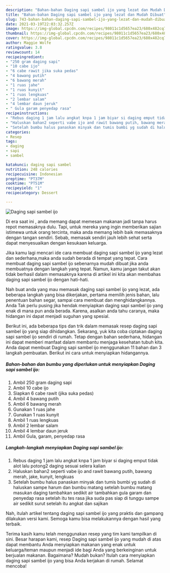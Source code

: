 ```yaml
---
description: "Bahan-bahan Daging sapi sambel ijo yang lezat dan Mudah Dibuat"
title: "Bahan-bahan Daging sapi sambel ijo yang lezat dan Mudah Dibuat"
slug: 743-bahan-bahan-daging-sapi-sambel-ijo-yang-lezat-dan-mudah-dibuat
date: 2021-03-19T22:03:32.257Z
image: https://img-global.cpcdn.com/recipes/98011c1d5657ea23/680x482cq70/daging-sapi-sambel-ijo-foto-resep-utama.jpg
thumbnail: https://img-global.cpcdn.com/recipes/98011c1d5657ea23/680x482cq70/daging-sapi-sambel-ijo-foto-resep-utama.jpg
cover: https://img-global.cpcdn.com/recipes/98011c1d5657ea23/680x482cq70/daging-sapi-sambel-ijo-foto-resep-utama.jpg
author: Maggie Wolfe
ratingvalue: 3.8
reviewcount: 14
recipeingredient:
- "250 gram daging sapi"
- "10 cabe ijo"
- "6 cabe rawit jika suka pedas"
- "4 bawang putih"
- "6 bawang merah"
- "1 ruas jahe"
- "1 ruas kunyit"
- "1 ruas lengkuas"
- "2 lembar salam"
- "4 lembar daun jeruk"
- " Gula garam penyedap rasa"
recipeinstructions:
- "Rebus daging 1 jam lalu angkat knpa 1 jam biyar si daging emput tidak alot lalu potong2 daging sesuai selera kalian"
- "Haluskan bahan2 seperti vabe ijo and rawit bawang putih, bawang merah, jake, kunyit, lengkuas"
- "Setelah bumbu halus panaskan minyak dan tumis bumbi yg sudah di haluskan sampe harum dan bumbu matang setelah bumbu matang masukan daging tambahkan sedikit air tambahkan gula garam dan penyedap rasa setelah itu tes rasa jika suda pas siap di tunggu sampe air sedikit surut setelah itu angkat dan sajikan"
categories:
- Resep
tags:
- daging
- sapi
- sambel

katakunci: daging sapi sambel 
nutrition: 248 calories
recipecuisine: Indonesian
preptime: "PT37M"
cooktime: "PT51M"
recipeyield: "1"
recipecategory: Dessert

---
```



![Daging sapi sambel ijo](https://img-global.cpcdn.com/recipes/98011c1d5657ea23/680x482cq70/daging-sapi-sambel-ijo-foto-resep-utama.jpg)

Di era  saat ini , anda memang dapat memesan makanan jadi tanpa harus repot memasaknya dulu. Tapi, untuk mereka yang ingin memberikan sajian istimewa untuk orang tercinta, maka anda memang lebih baik memasaknya dengan tangan sendiri. Sebab, memasak sendiri jauh lebih sehat serta dapat menyesuaikan dengan kesukaan keluarga.

Jika kamu lagi mencari ide cara membuat daging sapi sambel ijo yang lezat dan sederhana,maka anda sudah berada di tempat yang tepat. Cara membuat daging sapi sambel ijo  sebenarnya mudah dibuat jika anda membuatnya dengan langkah yang tepat. Namun, kamu jangan takut akan tidak berhasil dalam memasaknya 
karena di artikel ini kita akan membahas daging sapi sambel ijo dengan hati-hati.  



Nah buat anda yang mau memasak daging sapi sambel ijo yang lezat, ada beberapa langkah yang bisa dikerjakan, pertama memilih jenis bahan, lalu penentuan bahan segar, sampai cara membuat dan menghidangkannya. Anda Tak perlu pusing jika hendak menyiapkan daging sapi sambel ijo yang enak di mana pun anda berada. Karena, asalkan anda  tahu caranya, maka hidangan ini dapat menjadi suguhan yang spesial.

Berikut ini, ada beberapa tips dan trik dalam memasak resep daging sapi sambel ijo yang siap dihidangkan. Sekarang, yuk kita coba ciptakan daging sapi sambel ijo sendiri di rumah. Tetap dengan bahan sederhana, hidangan ini dapat memberi manfaat dalam membantu menjaga kesehatan tubuh kita. Anda dapat membuat Daging sapi sambel ijo menggunakan 11 bahan dan 3 langkah pembuatan. Berikut ini cara untuk menyiapkan hidangannya.

<!--inarticleads1-->

##### Bahan-bahan dan bumbu yang diperlukan untuk menyiapkan Daging sapi sambel ijo:

1. Ambil 250 gram daging sapi
1. Ambil 10 cabe ijo
1. Siapkan 6 cabe rawit (jika suka pedas)
1. Ambil 4 bawang putih
1. Ambil 6 bawang merah
1. Gunakan 1 ruas jahe
1. Gunakan 1 ruas kunyit
1. Ambil 1 ruas lengkuas
1. Ambil 2 lembar salam
1. Ambil 4 lembar daun jeruk
1. Ambil  Gula, garam, penyedap rasa




<!--inarticleads2-->

##### Langkah-langkah menyiapkan Daging sapi sambel ijo:

1. Rebus daging 1 jam lalu angkat knpa 1 jam biyar si daging emput tidak alot lalu potong2 daging sesuai selera kalian
1. Haluskan bahan2 seperti vabe ijo and rawit bawang putih, bawang merah, jake, kunyit, lengkuas
1. Setelah bumbu halus panaskan minyak dan tumis bumbi yg sudah di haluskan sampe harum dan bumbu matang setelah bumbu matang masukan daging tambahkan sedikit air tambahkan gula garam dan penyedap rasa setelah itu tes rasa jika suda pas siap di tunggu sampe air sedikit surut setelah itu angkat dan sajikan




Nah, itulah artikel tentang  daging sapi sambel ijo  yang praktis dan gampang dilakukan versi kami. Semoga kamu bisa melakukannya dengan hasil yang terbaik. 

Terima kasih kamu telah menggunakan resep yang tim kami tampilkan di sini. Besar harapan kami, resep  Daging sapi sambel ijo yang mudah di atas dapat membantu Anda menyiapkan makanan yang enak untuk keluarga/teman maupun menjadi ide bagi Anda yang berkeinginan untuk berjualan makanan. Bagaimana? Mudah bukan? Itulah cara menyiapkan daging sapi sambel ijo yang bisa Anda kerjakan di rumah. Selamat mencoba!

